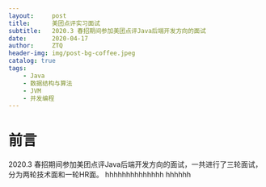 ```yaml
---
layout:     post
title:      美团点评实习面试
subtitle:   2020.3 春招期间参加美团点评Java后端开发方向的面试
date:       2020-04-17
author:     ZTQ
header-img: img/post-bg-coffee.jpeg
catalog: true
tags:
    - Java
    - 数据结构与算法
    - JVM
    - 并发编程
---
```

# 前言
   2020.3 春招期间参加美团点评Java后端开发方向的面试，一共进行了三轮面试，
   分为两轮技术面和一轮HR面。
   hhhhhhhhhhhhhh
   hhhhhh